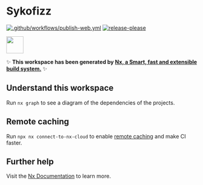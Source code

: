 # Sykofizz

[![.github/workflows/publish-web.yml](https://github.com/fivehanz/sykofizz/actions/workflows/publish-web.yml/badge.svg?branch=main)](https://github.com/fivehanz/sykofizz/actions/workflows/publish-web.yml)
[![release-please](https://github.com/fivehanz/sykofizz/actions/workflows/release-please.yml/badge.svg?branch=main)](https://github.com/fivehanz/sykofizz/actions/workflows/release-please.yml)

<a alt="Nx logo" href="https://nx.dev" target="_blank" rel="noreferrer"><img src="https://raw.githubusercontent.com/nrwl/nx/master/images/nx-logo.png" width="45"></a>

✨ **This workspace has been generated by [Nx, a Smart, fast and extensible build system.](https://nx.dev)** ✨

## Understand this workspace

Run `nx graph` to see a diagram of the dependencies of the projects.

## Remote caching

Run `npx nx connect-to-nx-cloud` to enable [remote caching](https://nx.app) and make CI faster.

## Further help

Visit the [Nx Documentation](https://nx.dev) to learn more.
